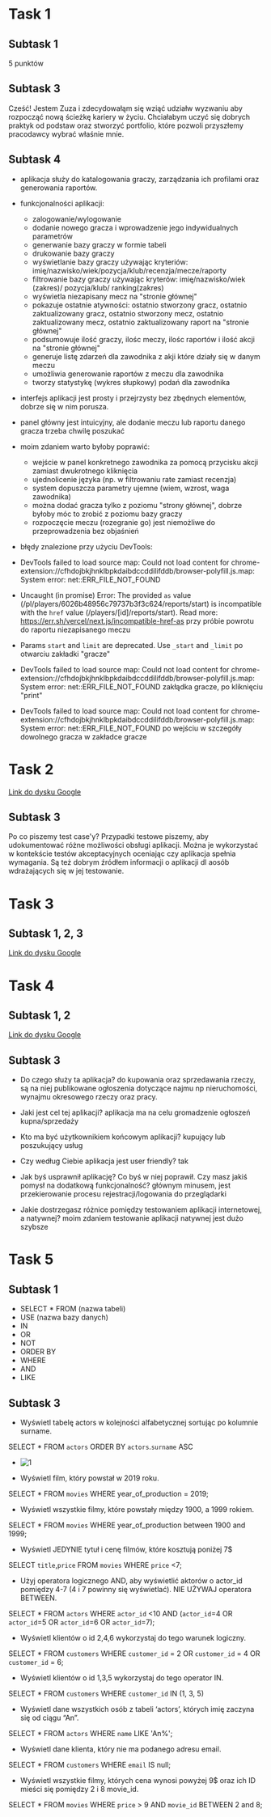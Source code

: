 # Task 1
## Subtask 1
5 punktów
## Subtask 3
Cześć! Jestem Zuza i zdecydowałąm się wziąć udziałw wyzwaniu aby rozpocząć nową ścieżkę kariery w życiu. Chciałabym uczyć się dobrych praktyk od podstaw oraz stworzyć portfolio, które pozwoli przyszłemy pracodawcy wybrać właśnie mnie.
## Subtask 4
* aplikacja służy do katalogowania graczy, zarządzania ich profilami oraz generowania raportów.

* funkcjonalności aplikacji: 
  * zalogowanie/wylogowanie
  * dodanie nowego gracza i wprowadzenie jego indywidualnych parametrów
  * generwanie bazy graczy w formie tabeli
  * drukowanie bazy graczy
  * wyświetlanie bazy graczy używając kryteriów: imię/nazwisko/wiek/pozycja/klub/recenzja/mecze/raporty
  * filtrowanie bazy graczy używając kryterów: imię/nazwisko/wiek (zakres)/ pozycja/klub/ ranking(zakres)
  * wyświetla niezapisany mecz na "stronie głównej"
  * pokazuje ostatnie atywności: ostatnio stworzony gracz, ostatnio zaktualizowany gracz, ostatnio stworzony mecz, ostatnio zaktualizowany mecz, ostatnio zaktualizowany raport na "stronie głównej"
  * podsumowuje ilość graczy, ilośc meczy, ilośc raportów i ilość akcji na "stronie głównej"
  * generuje listę zdarzeń dla zawodnika z akji które działy się w danym meczu
  * umożliwia generowanie raportów z meczu dla zawodnika
  * tworzy statystykę (wykres słupkowy) podań dla zawodnika

* interfejs aplikacji jest prosty i przejrzysty bez zbędnych elementów, dobrze się w nim porusza.

* panel główny jest intuicyjny, ale dodanie meczu lub raportu danego gracza trzeba chwilę poszukać


* moim zdaniem warto byłoby poprawić:
  * wejście w panel konkretnego zawodnika za pomocą przycisku akcji zamiast dwukrotnego kliknięcia
  * ujednolicenie języka (np. w filtrowaniu rate zamiast recenzja)
  * system dopuszcza parametry ujemne (wiem, wzrost, waga zawodnika)
  * można dodać gracza tylko z poziomu "strony głównej", dobrze byłoby móc to zrobić z poziomu bazy graczy
  * rozpoczęcie meczu (rozegranie go) jest niemożliwe do przeprowadzenia bez objaśnień

 * błędy znalezione przy użyciu DevTools:
  * DevTools failed to load source map: Could not load content for chrome-extension://cfhdojbkjhnklbpkdaibdccddilifddb/browser-polyfill.js.map: System error: net::ERR_FILE_NOT_FOUND 
  * Uncaught (in promise) Error: The provided `as` value (/pl/players/6026b48956c79737b3f3c624/reports/start) is incompatible with the `href` value (/players/[id]/reports/start). Read more: https://err.sh/vercel/next.js/incompatible-href-as     przy próbie powrotu do raportu niezapisanego meczu
  * Params `start` and `limit` are deprecated. Use `_start` and `_limit`   po otwarciu zakładki "gracze"
  * DevTools failed to load source map: Could not load content for chrome-extension://cfhdojbkjhnklbpkdaibdccddilifddb/browser-polyfill.js.map: System error: net::ERR_FILE_NOT_FOUND   zakłądka gracze, po kliknięciu "print"
  * DevTools failed to load source map: Could not load content for chrome-extension://cfhdojbkjhnklbpkdaibdccddilifddb/browser-polyfill.js.map: System error: net::ERR_FILE_NOT_FOUND  po wejściu w szczegóły dowolnego gracza w zakładce gracze


# Task 2

[Link do dysku Google](https://drive.google.com/drive/folders/1m5DYhsqjTcRLIZXE9gPDTh7DB3eXJjcT?usp=share_link)

## Subtask 3 
Po co piszemy test case'y?
Przypadki testowe piszemy, aby udokumentować różne możliwości obsługi aplikacji. Można je wykorzystać w kontekście testów akceptacyjnych oceniając czy aplikacja spełnia wymagania. Są też dobrym źródłem informacji o aplikacji dl aosób wdrażających się w jej testowanie.

# Task 3

## Subtask 1, 2, 3

[Link do dysku Google](https://drive.google.com/drive/folders/1Un6t04ALf7bs39GwqEMM_z1gGPhHQINE?usp=sharing)

# Task 4

## Subtask 1, 2 
[Link do dysku Google](https://docs.google.com/document/d/1720lPG4xdjJ9dxdsneL5RQAbqlXD1hmMKAQ6MGfjKdU/edit?usp=share_link)

## Subtask 3
 * Do czego służy ta aplikacja? 
 do kupowania oraz sprzedawania rzeczy, są na niej publikowane ogłoszenia dotyczące najmu np nieruchomości, wynajmu okresowego rzeczy oraz pracy.
 
 * Jaki jest cel tej aplikacji?
 aplikacja ma na celu gromadzenie ogłoszeń kupna/sprzedaży
 
 * Kto ma być użytkownikiem końcowym aplikacji?
 kupujący lub poszukujący usług
 
 * Czy według Ciebie aplikacja jest user friendly? 
 tak
 
 * Jak byś usprawnił aplikację? Co byś w niej poprawił. Czy masz jakiś pomysł na dodatkową funkcjonalność? 
 głównym minusem, jest przekierowanie procesu rejestracji/logowania do przeglądarki 
 
 * Jakie dostrzegasz różnice pomiędzy testowaniem aplikacji internetowej, a natywnej?
 moim zdaniem testowanie aplikacji natywnej jest dużo szybsze
 
 # Task 5
 ## Subtask 1
  * SELECT * FROM (nazwa tabeli)
  * USE (nazwa bazy danych)
  * IN
  * OR
  * NOT
  * ORDER BY
  * WHERE
  * AND
  * LIKE


 ## Subtask 3
 
  * Wyświetl tabelę actors w kolejności alfabetycznej sortując po kolumnie surname.
  
  SELECT * FROM `actors` ORDER BY `actors`.`surname` ASC
   
   * ![1](https://user-images.githubusercontent.com/122168130/218872509-2877d60b-c78d-49a1-ab37-ba308c28c267.png)

  
  * Wyświetl film, który powstał w 2019 roku.
  
  SELECT * FROM `movies` WHERE year_of_production = 2019;
  
  * Wyświetl wszystkie filmy, które powstały między 1900, a 1999 rokiem.
  
  SELECT * FROM `movies` WHERE year_of_production between 1900 and 1999;

  * Wyświetl JEDYNIE tytuł i cenę filmów, które kosztują poniżej 7$
  
  SELECT `title`,`price` FROM `movies` WHERE `price` <7;

  * Użyj operatora logicznego AND, aby wyświetlić aktorów o actor_id pomiędzy 4-7 (4 i 7 powinny się wyświetlać). NIE UŻYWAJ operatora BETWEEN.
  
  SELECT * FROM `actors` WHERE `actor_id` <10 AND (`actor_id`=4 OR `actor_id`=5 OR `actor_id`=6 OR `actor_id`=7);

  * Wyświetl klientów o id 2,4,6 wykorzystaj do tego warunek logiczny.
  
  SELECT * FROM `customers` WHERE `customer_id` = 2 OR `customer_id` = 4 OR `customer_id` = 6;
  
  * Wyświetl klientów o id 1,3,5 wykorzystaj do tego operator IN.
  
  SELECT * FROM `customers` WHERE `customer_id` IN (1, 3, 5)
  
  * Wyświetl dane wszystkich osób z tabeli ‘actors’, których imię zaczyna się od ciągu “An”.
  
  SELECT * FROM `actors` WHERE `name` LIKE 'An%';
  
  * Wyświetl dane klienta, który nie ma podanego adresu email.
  
  SELECT * FROM `customers` WHERE `email` IS null;
  
  * Wyświetl wszystkie filmy, których cena wynosi powyżej 9$ oraz ich ID mieści się pomiędzy 2 i 8 movie_id.
  
  SELECT * FROM `movies` WHERE `price` > 9 AND `movie_id` BETWEEN 2 and 8;
